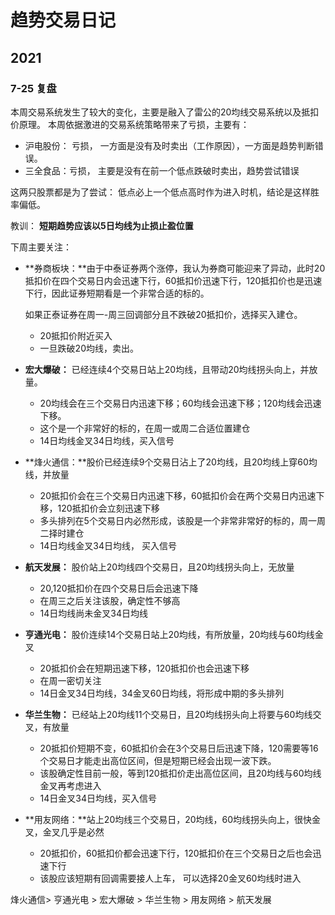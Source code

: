 # 趋势交易日记

## 2021

### 7-25 复盘

本周交易系统发生了较大的变化，主要是融入了雷公的20均线交易系统以及抵扣价原理。 本周依据激进的交易系统策略带来了亏损，主要有：

- 沪电股份： 亏损， 一方面是没有及时卖出（工作原因），一方面是趋势判断错误。
- 三全食品：亏损， 主要是没有在前一个低点跌破时卖出，趋势尝试错误

这两只股票都是为了尝试： 低点必上一个低点高时作为进入时机，结论是这样胜率偏低。

教训： **短期趋势应该以5日均线为止损止盈位置**

下周主要关注：

- **券商板块：**由于中泰证券两个涨停，我认为券商可能迎来了异动，此时20抵扣价在四个交易日内会迅速下行，60抵扣价迅速下行，120抵扣价也是迅速下行，因此证券短期看是一个非常合适的标的。

  如果正泰证券在周一-周三回调部分且不跌破20抵扣价，选择买入建仓。

  - 20抵扣价附近买入
  - 一旦跌破20均线，卖出。 

- **宏大爆破：** 已经连续4个交易日站上20均线，且带动20均线拐头向上，并放量。
  - 20均线会在三个交易日内迅速下移；60均线会迅速下移；120均线会迅速下移。
  - 这个是一个非常好的标的，在周一或周二合适位置建仓
  - 14日均线金叉34日均线，买入信号
- **烽火通信：**股价已经连续9个交易日沾上了20均线，且20均线上穿60均线，并放量
  - 20抵扣价会在三个交易日内迅速下移，60抵扣价会在两个交易日内迅速下移，120抵扣价会立刻迅速下移
  - 多头排列在5个交易日内必然形成，该股是一个非常非常好的标的，周一周二择时建仓
  - 14日均线金叉34日均线， 买入信号
- **航天发展：** 股价站上20均线四个交易日，且20均线拐头向上，无放量
  - 20,120抵扣价在四个交易日后会迅速下降
  - 在周三之后关注该股，确定性不够高
  - 14日均线尚未金叉34日均线
- **亨通光电：** 股价连续14个交易日站上20均线，有所放量，20均线与60均线金叉
  - 20抵扣价会在短期迅速下移，120抵扣价也会迅速下移
  - 在周一密切关注
  - 14日金叉34日均线，34金叉60日均线，将形成中期的多头排列

- **华兰生物：** 已经站上20均线11个交易日，且20均线拐头向上将要与60均线交叉，有放量
  - 20抵扣价短期不变，60抵扣价会在3个交易日后迅速下降，120需要等16个交易日才能走出高位区间，但是短期已经会出现一波下跌。
  - 该股确定性目前一般，等到120抵扣价走出高位区间，且20均线与60均线金叉再考虑进入
  - 14日金叉34日均线，买入信号
- **用友网络：**站上20均线三个交易日，20均线，60均线拐头向上，很快金叉，金叉几乎是必然
  - 20抵扣价，60抵扣价都会迅速下行，120抵扣价在三个交易日之后也会迅速下行
  - 该股应该短期有回调需要接人上车， 可以选择20金叉60均线时进入

烽火通信> 亨通光电 > 宏大爆破 > 华兰生物 >  用友网络 > 航天发展 